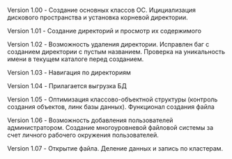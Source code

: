 Version 1.00 - Создание основных классов ОС. Ицициализация дискового пространства и установка корневой директории.

Version 1.01 - Создание директорий и просмотр их содержимого

Version 1.02 - Возможность удаления директории. Исправлен баг с созданием директории с пустым названием. Проверка на уникальность имени в текущем каталоге перед созданием.

Version 1.03 - Навигация по директориям

Version 1.04 - Прилагается выгрузка БД

Version 1.05 - Оптимизация классово-объектной структуры (контроль создания объектов, линк базы данных).
Функционал создания файла

Version 1.06 - Возможность добавления пользователей администратором. Создание многоуровневой файловой системы за счет личного рабочего окружения пользователей.

Version 1.07 - Открытие файла. Деление данных и запись по кластерам.